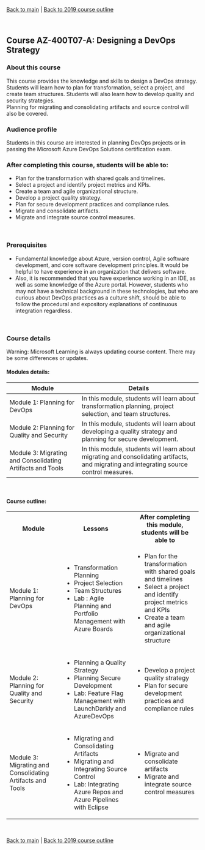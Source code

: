 [Back to main](../README.md) | [Back to 2019 course outline ](README.md)

<br/>

## Course AZ-400T07-A: Designing a DevOps Strategy

### About this course
This course provides the knowledge and skills to design a DevOps strategy.  
Students will learn how to plan for transformation, select a project, and create team structures. Students will also learn how to develop quality and security strategies.  
Planning for migrating and consolidating artifacts and source control will also be covered.
<br/> 

### Audience profile
Students in this course are interested in planning DevOps projects or in passing the Microsoft Azure DevOps Solutions certification exam.

### After completing this course, students will be able to:
* Plan for the transformation with shared goals and timelines.
* Select a project and identify project metrics and KPIs.
* Create a team and agile organizational structure.
* Develop a project quality strategy.
* Plan for secure development practices and compliance rules.
* Migrate and consolidate artifacts.
* Migrate and integrate source control measures.
 
<br/> 
 
### Prerequisites
* Fundamental knowledge about Azure, version control, Agile software development, and core software development principles. It would be helpful to have experience in an organization that delivers software.
* Also, it is recommended that you have experience working in an IDE, as well as some knowledge of the Azure portal. However, students who may not have a technical background in these technologies, but who are curious about DevOps practices as a culture shift, should be able to follow the procedural and expository explanations of continuous integration regardless.

<br/> 


### Course details

Warning: Microsoft Learning is always updating course content. There may be some differences or updates.

#### Modules details:

 Module | Details |
| --- | --- |
| Module 1: Planning for DevOps | In this module, students will learn about transformation planning, project selection, and team structures. |
| Module 2: Planning for Quality and Security | In this module, students will learn about developing a quality strategy and planning for secure development. |
| Module 3: Migrating and Consolidating Artifacts and Tools | In this module, students will learn about migrating and consolidating artifacts, and migrating and integrating source control measures. |


<br/> 

#### Course outline:


<table>
    <tbody>
        <tr>
            <th align="center">Module</th>
            <th align="center">Lessons</th>
            <th align="center">After completing this module, students will be able to</th>
        </tr>
        <tr>
            <td>Module 1: Planning for DevOps</td>
            <td>
                <ul>
                    <li>Transformation Planning</li>
                    <li>Project Selection</li>
                    <li>Team Structures</li>
                    <li>Lab : Agile Planning and Portfolio Management with Azure Boards</li>
                </ul>
            </td>
            <td>
                <ul>
                    <li>Plan for the transformation with shared goals and timelines</li>
                    <li>Select a project and identify project metrics and KPIs</li>
                    <li>Create a team and agile organizational structure</li>
                </ul>
            </td>
        </tr>
        <tr>
            <td>Module 2: Planning for Quality and Security</td>
            <td>
                <ul>
                    <li>Planning a Quality Strategy</li>
                    <li>Planning Secure Development</li>
                    <li>Lab: Feature Flag Management with LaunchDarkly and AzureDevOps</li>
                </ul>
            </td>
            <td>
                <ul>
                    <li>Develop a project quality strategy</li>
                    <li>Plan for secure development practices and compliance rules</li>
                </ul>
            </td>
        </tr>
        <tr>
            <td>Module 3: Migrating and Consolidating Artifacts and Tools</td>
            <td>
                <ul>
                    <li>Migrating and Consolidating Artifacts</li>
                    <li>Migrating and Integrating Source Control</li>
                    <li>Lab: Integrating Azure Repos and Azure Pipelines with Eclipse </li>
                </ul>
            </td>
            <td>
                <ul>
                    <li>Migrate and consolidate artifacts</li>
                    <li>Migrate and integrate source control measures</li>
                </ul>
            </td>
        </tr>
    </tbody>
</table>

<br/>

[Back to main](../README.md) | [Back to 2019 course outline ](README.md)

<br/>